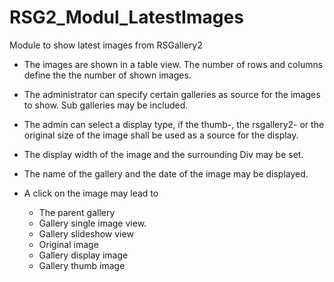 # RSG2_Modul_LatestImages
Module to show latest images from RSGallery2

* The images are shown in a table view. The number of rows and columns define the the number of shown images.
* The administrator can specify certain galleries as source for the images to show. Sub galleries may be included.
* The admin can select a display type, if the thumb-, the rsgallery2- or the original size of the image shall be used as a source for the display.
* The display width of the image and the surrounding Div may be set.
* The name of the gallery and the date of the image may be displayed.

* A click on the image may lead to 
    * The parent gallery 
	* Gallery single image view.
	* Gallery slideshow view
	* Original image
	* Gallery display image
	* Gallery thumb image
	



